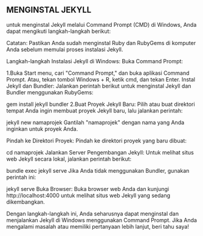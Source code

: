 ## MENGINSTAL JEKYLL

untuk menginstal Jekyll melalui Command Prompt (CMD) di Windows, Anda dapat mengikuti langkah-langkah berikut:

Catatan: Pastikan Anda sudah menginstal Ruby dan RubyGems di komputer Anda sebelum memulai proses instalasi Jekyll.

Langkah-langkah Instalasi Jekyll di Windows:
Buka Command Prompt:

1.Buka Start menu, cari "Command Prompt," dan buka aplikasi Command Prompt.
  Atau, tekan tombol Windows + R, ketik cmd, dan tekan Enter.
  Instal Jekyll dan Bundler:
  Jalankan perintah berikut untuk menginstal Jekyll dan Bundler menggunakan RubyGems:



  gem install jekyll bundler
2.Buat Proyek Jekyll Baru:
  Pilih atau buat direktori tempat Anda ingin membuat proyek Jekyll baru, lalu jalankan perintah:



  jekyll new namaprojek
  Gantilah "namaprojek" dengan nama yang Anda inginkan untuk proyek Anda.

  Pindah ke Direktori Proyek:
  Pindah ke direktori proyek yang baru dibuat:



  cd namaprojek
  Jalankan Server Pengembangan Jekyll:
  Untuk melihat situs web Jekyll secara lokal, jalankan perintah berikut:



  bundle exec jekyll serve
  Jika Anda tidak menggunakan Bundler, gunakan perintah ini:


  jekyll serve
  Buka Browser:
  Buka browser web Anda dan kunjungi http://localhost:4000 untuk melihat situs web Jekyll yang sedang dikembangkan.

  Dengan langkah-langkah ini, Anda seharusnya dapat menginstal dan menjalankan Jekyll di Windows menggunakan Command Prompt. Jika Anda mengalami masalah atau memiliki pertanyaan lebih lanjut, beri tahu saya!






